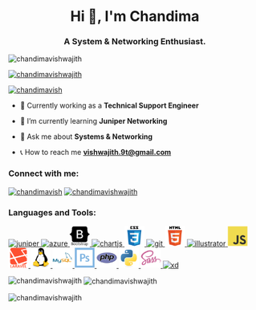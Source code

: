 <h1 align="center">Hi 👋, I'm Chandima</h1>
<h3 align="center">A System & Networking Enthusiast.</h3>

<p align="left"> <img src="https://komarev.com/ghpvc/?username=chandimavishwajith&label=Profile%20views&color=0e75b6&style=flat" alt="chandimavishwajith" /> </p>

<p align="left"> <a href="https://github.com/ryo-ma/github-profile-trophy"><img src="https://github-profile-trophy.vercel.app/?username=chandimavishwajith" alt="chandimavishwajith" /></a> </p>

<p align="left"> <a href="https://twitter.com/chandimavish" target="blank"><img src="https://img.shields.io/twitter/follow/chandimavish?logo=twitter&style=for-the-badge" alt="chandimavish" /></a> </p>

- 🏢 Currently working as a **Technical Support Engineer**

- 📗 I’m currently learning **Juniper Networking**

- 💬 Ask me about **Systems & Networking**

- 📞 How to reach me **vishwajith.9t@gmail.com**

<h3 align="left">Connect with me:</h3>
<p align="left">
<a href="https://twitter.com/chandimavish" target="blank"><img align="center" src="https://raw.githubusercontent.com/rahuldkjain/github-profile-readme-generator/master/src/images/icons/Social/twitter.svg" alt="chandimavish" height="30" width="40" /></a>
<a href="https://linkedin.com/in/chandimavishwajith" target="blank"><img align="center" src="https://raw.githubusercontent.com/rahuldkjain/github-profile-readme-generator/master/src/images/icons/Social/linked-in-alt.svg" alt="chandimavishwajith" height="30" width="40" /></a>
<!-- <a href="https://fb.com/chandimavishwajith7" target="blank"><img align="center" src="https://raw.githubusercontent.com/rahuldkjain/github-profile-readme-generator/master/src/images/icons/Social/facebook.svg" alt="chandimavishwajith7" height="30" width="40" /></a>
<a href="https://instagram.com/chandima.vishwajith" target="blank"><img align="center" src="https://raw.githubusercontent.com/rahuldkjain/github-profile-readme-generator/master/src/images/icons/Social/instagram.svg" alt="chandima.vishwajith" height="30" width="40" /></a> -->
</p>

<h3 align="left">Languages and Tools:</h3>
<p align="left"> 
  <a href="https://juniper.net" target="_blank"> <img src="https://www.juniper.net/content/dam/www/assets/images/us/en/company/image-library/juniper-networks-white-rgb.zip" alt="juniper" width="auto" height="40"/> </a>
  <a href="https://azure.microsoft.com/en-in/" target="_blank"> <img src="https://www.vectorlogo.zone/logos/microsoft_azure/microsoft_azure-icon.svg" alt="azure" width="40" height="40"/> </a> <a href="https://getbootstrap.com" target="_blank"> <img src="https://raw.githubusercontent.com/devicons/devicon/master/icons/bootstrap/bootstrap-plain-wordmark.svg" alt="bootstrap" width="40" height="40"/> </a> <a href="https://www.chartjs.org" target="_blank"> <img src="https://www.chartjs.org/media/logo-title.svg" alt="chartjs" width="40" height="40"/> </a> <a href="https://www.w3schools.com/css/" target="_blank"> <img src="https://raw.githubusercontent.com/devicons/devicon/master/icons/css3/css3-original-wordmark.svg" alt="css3" width="40" height="40"/> </a> <a href="https://git-scm.com/" target="_blank"> <img src="https://www.vectorlogo.zone/logos/git-scm/git-scm-icon.svg" alt="git" width="40" height="40"/> </a> <a href="https://www.w3.org/html/" target="_blank"> <img src="https://raw.githubusercontent.com/devicons/devicon/master/icons/html5/html5-original-wordmark.svg" alt="html5" width="40" height="40"/> </a> <a href="https://www.adobe.com/in/products/illustrator.html" target="_blank"> <img src="https://www.vectorlogo.zone/logos/adobe_illustrator/adobe_illustrator-icon.svg" alt="illustrator" width="40" height="40"/> </a> <a href="https://developer.mozilla.org/en-US/docs/Web/JavaScript" target="_blank"> <img src="https://raw.githubusercontent.com/devicons/devicon/master/icons/javascript/javascript-original.svg" alt="javascript" width="40" height="40"/> </a> <a href="https://laravel.com/" target="_blank"> <img src="https://raw.githubusercontent.com/devicons/devicon/master/icons/laravel/laravel-plain-wordmark.svg" alt="laravel" width="40" height="40"/> </a> <a href="https://www.linux.org/" target="_blank"> <img src="https://raw.githubusercontent.com/devicons/devicon/master/icons/linux/linux-original.svg" alt="linux" width="40" height="40"/> </a> <a href="https://www.mysql.com/" target="_blank"> <img src="https://raw.githubusercontent.com/devicons/devicon/master/icons/mysql/mysql-original-wordmark.svg" alt="mysql" width="40" height="40"/> </a> <a href="https://www.photoshop.com/en" target="_blank"> <img src="https://raw.githubusercontent.com/devicons/devicon/master/icons/photoshop/photoshop-line.svg" alt="photoshop" width="40" height="40"/> </a> <a href="https://www.php.net" target="_blank"> <img src="https://raw.githubusercontent.com/devicons/devicon/master/icons/php/php-original.svg" alt="php" width="40" height="40"/> </a> <a href="https://www.python.org" target="_blank"> <img src="https://raw.githubusercontent.com/devicons/devicon/master/icons/python/python-original.svg" alt="python" width="40" height="40"/> </a> <a href="https://sass-lang.com" target="_blank"> <img src="https://raw.githubusercontent.com/devicons/devicon/master/icons/sass/sass-original.svg" alt="sass" width="40" height="40"/> </a> <a href="https://www.adobe.com/products/xd.html" target="_blank"> <img src="https://cdn.worldvectorlogo.com/logos/adobe-xd.svg" alt="xd" width="40" height="40"/> </a> </p>

<p><img align="left" src="https://github-readme-stats.vercel.app/api/top-langs?username=chandimavishwajith&show_icons=true&theme=onedark&locale=en&layout=compact" alt="chandimavishwajith" /></p>

<p>&nbsp;<img align="center" src="https://github-readme-stats.vercel.app/api?username=chandimavishwajith&show_icons=true&theme=onedark&locale=en" alt="chandimavishwajith" /></p>

<p><img align="center" src="https://github-readme-streak-stats.herokuapp.com/?user=chandimavishwajith&theme=dark" alt="chandimavishwajith" /></p>
